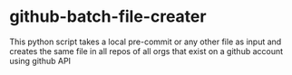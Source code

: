 # github-batch-file-creater
This python script takes a local pre-commit or any other file as input and creates the same file in all repos of all orgs that exist on a github account using github API
